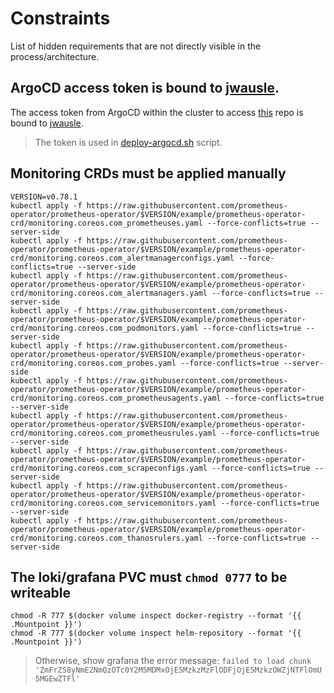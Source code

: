 # Constraints

List of hidden requirements that are not directly visible in the process/architecture.

## ArgoCD access token is bound to [jwausle](https://github.com/jwausle).

The access token from ArgoCD within the cluster to access 
[this](https://github.com/treboulit/kubernetes-environment-concept) repo 
is bound to [jwausle](https://github.com/jwausle). 

> The token is used in [deploy-argocd.sh](./infrastructure/cluster/k3s-cluster/deploy-argocd.sh) script. 

## Monitoring CRDs must be applied manually

```
VERSION=v0.78.1
kubectl apply -f https://raw.githubusercontent.com/prometheus-operator/prometheus-operator/$VERSION/example/prometheus-operator-crd/monitoring.coreos.com_prometheuses.yaml --force-conflicts=true --server-side
kubectl apply -f https://raw.githubusercontent.com/prometheus-operator/prometheus-operator/$VERSION/example/prometheus-operator-crd/monitoring.coreos.com_alertmanagerconfigs.yaml --force-conflicts=true --server-side
kubectl apply -f https://raw.githubusercontent.com/prometheus-operator/prometheus-operator/$VERSION/example/prometheus-operator-crd/monitoring.coreos.com_alertmanagers.yaml --force-conflicts=true --server-side
kubectl apply -f https://raw.githubusercontent.com/prometheus-operator/prometheus-operator/$VERSION/example/prometheus-operator-crd/monitoring.coreos.com_podmonitors.yaml --force-conflicts=true --server-side
kubectl apply -f https://raw.githubusercontent.com/prometheus-operator/prometheus-operator/$VERSION/example/prometheus-operator-crd/monitoring.coreos.com_probes.yaml --force-conflicts=true --server-side
kubectl apply -f https://raw.githubusercontent.com/prometheus-operator/prometheus-operator/$VERSION/example/prometheus-operator-crd/monitoring.coreos.com_prometheusagents.yaml --force-conflicts=true --server-side
kubectl apply -f https://raw.githubusercontent.com/prometheus-operator/prometheus-operator/$VERSION/example/prometheus-operator-crd/monitoring.coreos.com_prometheusrules.yaml --force-conflicts=true --server-side
kubectl apply -f https://raw.githubusercontent.com/prometheus-operator/prometheus-operator/$VERSION/example/prometheus-operator-crd/monitoring.coreos.com_scrapeconfigs.yaml --force-conflicts=true --server-side
kubectl apply -f https://raw.githubusercontent.com/prometheus-operator/prometheus-operator/$VERSION/example/prometheus-operator-crd/monitoring.coreos.com_servicemonitors.yaml --force-conflicts=true --server-side
kubectl apply -f https://raw.githubusercontent.com/prometheus-operator/prometheus-operator/$VERSION/example/prometheus-operator-crd/monitoring.coreos.com_thanosrulers.yaml --force-conflicts=true --server-side
```

## The loki/grafana PVC must `chmod 0777` to be writeable

```
chmod -R 777 $(docker volume inspect docker-registry --format '{{ .Mountpoint }}')
chmod -R 777 $(docker volume inspect helm-repository --format '{{ .Mountpoint }}')
```

> Otherwise, show grafana the error message: `failed to load chunk 'ZmFrZS8yNmE2NmQzOTc0Y2M5MDMxOjE5MzkzMzFlODFjOjE5MzkzOWZjNTFlOmU5MGEwZTFl'`